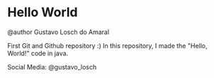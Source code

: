 # Hello World
 @author Gustavo Losch do Amaral

 First Git and Github repository :)
 In this repository, I made the "Hello, World!" code in java.

 Social Media: @gustavo_losch
